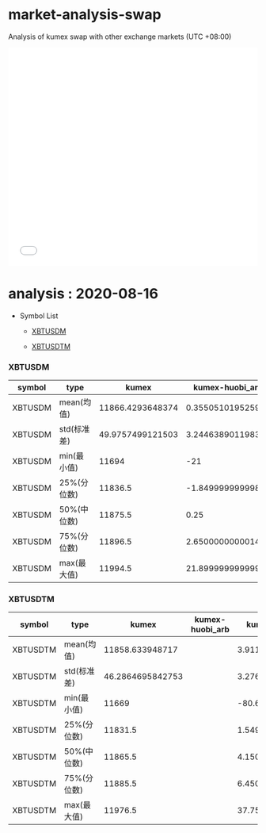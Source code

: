 # market-analysis-swap
Analysis of kumex swap with other exchange markets (UTC +08:00)

<iframe width="100%" height="440" src="./data.html" frameborder="no" border="0" scrolling="no"></iframe>

# analysis : 2020-08-16
* Symbol List

  * [XBTUSDM](#xbtusdm)

  * [XBTUSDTM](#xbtusdtm)


### XBTUSDM

symbol|type|kumex|kumex-huobi_arb|kumex-okex_arb
---|---|---|---|---
XBTUSDM | mean(均值) | 11866.4293648374 | 0.355051019525993 | 3.42155494717142
XBTUSDM | std(标准差) | 49.9757499121503 | 3.24463890119833 | 2.69159612396438
XBTUSDM | min(最小值) | 11694 | -21 | -22.5
XBTUSDM | 25%(分位数) | 11836.5 | -1.84999999999854 | 1.54999999999927
XBTUSDM | 50%(中位数) | 11875.5 | 0.25 | 3.45000000000073
XBTUSDM | 75%(分位数) | 11896.5 | 2.65000000000145 | 5.25
XBTUSDM | max(最大值) | 11994.5 | 21.8999999999996 | 20.5499999999993


### XBTUSDTM

symbol|type|kumex|kumex-huobi_arb|kumex-okex_arb
---|---|---|---|---
XBTUSDTM | mean(均值) | 11858.633948717 |  | 3.91177106785792
XBTUSDTM | std(标准差) | 46.2864695842753 |  | 3.27695668123457
XBTUSDTM | min(最小值) | 11669 |  | -80.6499999999996
XBTUSDTM | 25%(分位数) | 11831.5 |  | 1.54999999999927
XBTUSDTM | 50%(中位数) | 11865.5 |  | 4.15000000000146
XBTUSDTM | 75%(分位数) | 11885.5 |  | 6.45000000000073
XBTUSDTM | max(最大值) | 11976.5 |  | 37.75

